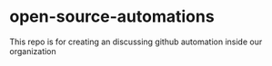 # open-source-automations
This repo is for creating an discussing github automation inside our organization
